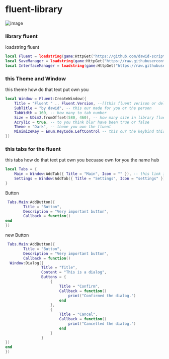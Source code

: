 # fluent-library
![image](https://forgenet.gitbook.io/~gitbook/image?url=https%3A%2F%2F1481849050-files.gitbook.io%2F%7E%2Ffiles%2Fv0%2Fb%2Fgitbook-x-prod.appspot.com%2Fo%2Fspaces%252FqTYspa6M7hcHjeBMoysI%252Fuploads%252FDgmBN3trLINFncdvGN99%252Flogodark.png%3Falt%3Dmedia%26token%3Dcd8430d9-e0d2-4d17-8f18-0d9fb33bbeba&width=400&dpr=3&quality=100&sign=90acdcc4&sv=2)
### library fluent
loadstring fluent
```lua
local Fluent = loadstring(game:HttpGet("https://github.com/dawid-scripts/Fluent/releases/latest/download/main.lua"))()
local SaveManager = loadstring(game:HttpGet("https://raw.githubusercontent.com/dawid-scripts/Fluent/master/Addons/SaveManager.lua"))()
local InterfaceManager = loadstring(game:HttpGet("https://raw.githubusercontent.com/dawid-scripts/Fluent/master/Addons/InterfaceManager.lua"))()
```
### this Theme and Window
this theme how do that text put own you
```lua
local Window = Fluent:CreateWindow({
    Title = "Fluent " .. Fluent.Version, --[[this fluent verison or deleted]] --[[one the title put name you own]]
    SubTitle = "by dawid", -- this our made for you or the person
    TabWidth = 160, -- how many to tab number
    Size = UDim2.fromOffset(580, 460), -- how many size in library fluent
    Acrylic = true, -- to you think blur have been true or false
    Theme = "Dark", -- theme you own the fluent
    MinimizeKey = Enum.KeyCode.LeftControl -- this our the keybind this you PC
})
```

### this tabs for the fluent
this tabs how do that text put own you becuase own for you the name hub
```lua
local Tabs = {
    Main = Window:AddTab({ Title = "Main", Icon = "" }), -- this link icon is https://lucide.dev/icons/
    Settings = Window:AddTab({ Title = "Settings", Icon = "settings" })
}
```
Button
```lua
 Tabs.Main:AddButton({
        Title = "Button",
        Description = "Very important button",
        Callback = function()
end
})
```

new Button
```lua
 Tabs.Main:AddButton({
        Title = "Button",
        Description = "Very important button",
        Callback = function()
  Window:Dialog({
                Title = "Title",
                Content = "This is a dialog",
                Buttons = {
                    {
                        Title = "Confirm",
                        Callback = function()
                            print("Confirmed the dialog.")
                        end
                    },
                    {
                        Title = "Cancel",
                        Callback = function()
                            print("Cancelled the dialog.")
                        end
                    }
                }
})
end
})
```
